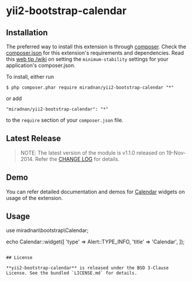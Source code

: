 yii2-bootstrap-calendar
=================

## Installation

The preferred way to install this extension is through [composer](http://getcomposer.org/download/). Check the [composer.json](https://github.com/miradnan/yii2-bootstrap-calendar/blob/master/composer.json) for this extension's requirements and dependencies. Read this [web tip /wiki](http://webtips.krajee.com/setting-composer-minimum-stability-application/) on setting the `minimum-stability` settings for your application's composer.json.

To install, either run

```
$ php composer.phar require miradnan/yii2-bootstrap-calendar "*"
```

or add

```
"miradnan/yii2-bootstrap-calendar": "*"
```

to the ```require``` section of your `composer.json` file.

## Latest Release

> NOTE: The latest version of the module is v1.1.0 released on 19-Nov-2014. Refer the [CHANGE LOG](https://github.com/miradnan/yii2-bootstrap-calendar/blob/master/CHANGE.md) for details.

## Demo

You can refer detailed documentation and demos for [Calendar](http://demos.miradnan.com/widget-details/yii2-bootstrap-calendar) widgets on usage of the extension.

## Usage

use miradnan\bootstrap\Calendar;

echo Calendar::widget([
	'type' => Alert::TYPE_INFO,
	'title' => 'Calendar',
]);
```

## License

**yii2-bootstrap-calendar** is released under the BSD 3-Clause License. See the bundled `LICENSE.md` for details.
